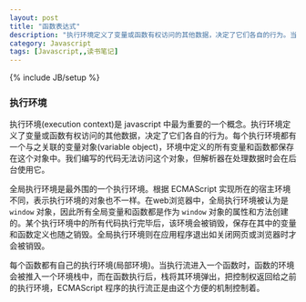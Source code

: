 ```yaml
---
layout: post
title: "函数表达式"
description: "执行环境定义了变量或函数有权访问的其他数据，决定了它们各自的行为。当代码在一个环境中执行时，会创建变量对象的一个作用域链，保证对执行环境有权访问的所有变量和函数的有序访问。"
category: Javascript
tags: [Javascript,,读书笔记]
---
```

{% include JB/setup %}

<div class="p-section">
	<h3>执行环境</h3>
	<p>
		执行环境(execution context)是 javascript 中最为重要的一个概念。执行环境定义了变量或函数有权访问的其他数据，决定了它们各自的行为。每个执行环境都有一个与之关联的变量对象(variable object)，环境中定义的所有变量和函数都保存在这个对象中。我们编写的代码无法访问这个对象，但解析器在处理数据时会在后台使用它。
	</p>
	<p>
		全局执行环境是最外围的一个执行环境。根据 ECMAScript 实现所在的宿主环境不同，表示执行环境的对象也不一样。在web浏览器中，全局执行环境被认为是 <code>window</code> 对象，因此所有全局变量和函数都是作为 <code>window</code> 对象的属性和方法创建的。某个执行环境中的所有代码执行完毕后，该环境会被销毁，保存在其中的变量和函数定义也随之销毁。全局执行环境则在应用程序退出如关闭网页或浏览器时才会被销毁。
	</p>
	<p>
		每个函数都有自己的执行环境(局部环境)。当执行流进入一个函数时，函数的环境会被推入一个环境栈中，而在函数执行后，栈将其环境弹出，把控制权返回给之前的执行环境，ECMAScript 程序的执行流正是由这个方便的机制控制着。
	</p>
</div>